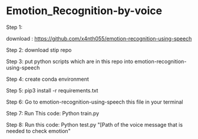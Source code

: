 # Emotion_Recognition-by-voice

Step 1:

download : https://github.com/x4nth055/emotion-recognition-using-speech

Step 2: download stip repo 

Step 3: put python scripts which are in this repo into emotion-recognition-using-speech

Step 4: create conda environment

Step 5: pip3 install -r requirements.txt

Step 6: Go to emotion-recognition-using-speech this file in your terminal

Step 7: Run This code: Python train.py

Step 8: Run this code: Python test.py "[Path of the voice message that is needed to check emotion" 

